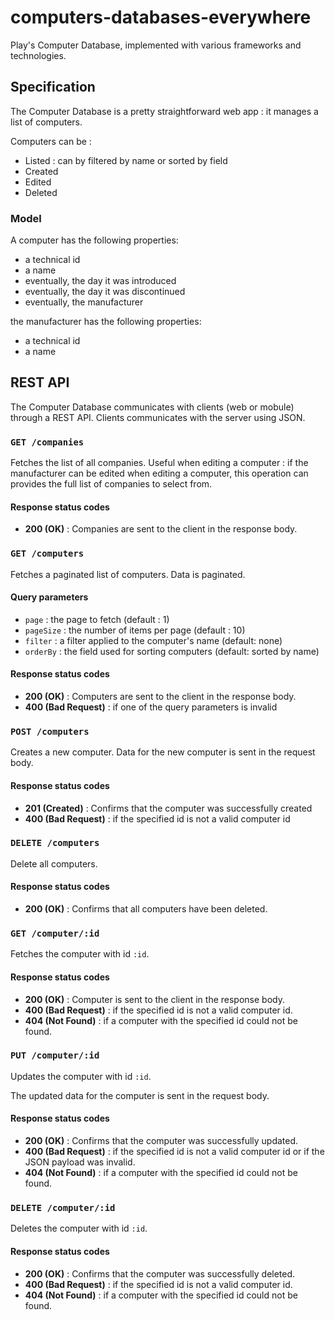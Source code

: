 # computers-databases-everywhere


Play's Computer Database, implemented with various frameworks and technologies.

## Specification

The Computer Database is a pretty straightforward web app : it manages a list of computers.

Computers can be : 

* Listed : can by filtered by name or sorted by field
* Created
* Edited
* Deleted

### Model

A computer has the following properties:

* a technical id
* a name
* eventually, the day it was introduced
* eventually, the day it was discontinued
* eventually, the manufacturer

the manufacturer has the following properties:

* a technical id
* a name

## REST API

The Computer Database communicates with clients (web or mobule) through a REST API.
Clients communicates with the server using JSON.

### `GET /companies`

Fetches the list of all companies.
Useful when editing a computer : if the manufacturer can be edited when editing a computer, this operation can provides the full list of companies to select from.

#### Response status codes

* **200 (OK)** : Companies are sent to the client in the response body.

### `GET /computers`

Fetches a paginated list of computers.
Data is paginated.

#### Query parameters

* `page` : the page to fetch (default : 1)
* `pageSize` : the number of items per page (default : 10)
* `filter` : a filter applied to the computer's name (default: none)
* `orderBy` : the field used for sorting computers (default: sorted by name)

#### Response status codes

* **200 (OK)** : Computers are sent to the client in the response body.
* **400 (Bad Request)** : if one of the query parameters is invalid


### `POST /computers` 

Creates a new computer.
Data for the new computer is sent in the request body.


#### Response status codes

* **201 (Created)** : Confirms that the computer was successfully created
* **400 (Bad Request)** : if the specified id is not a valid computer id

### `DELETE /computers`

Delete all computers.

#### Response status codes

* **200 (OK)** : Confirms that all computers have been deleted.

### `GET /computer/:id`

Fetches the computer with id `:id`.

#### Response status codes

* **200 (OK)** : Computer is sent to the client in the response body.
* **400 (Bad Request)** : if the specified id is not a valid computer id.
* **404 (Not Found)** : if a computer with the specified id could not be found.

### `PUT /computer/:id`

Updates the computer with id `:id`.

The updated data for the computer is sent in the request body.

#### Response status codes

* **200 (OK)** : Confirms that the computer was successfully updated.
* **400 (Bad Request)** : if the specified id is not a valid computer id or if the JSON payload was invalid.
* **404 (Not Found)** : if a computer with the specified id could not be found.

### `DELETE /computer/:id`

Deletes the computer with id `:id`.

#### Response status codes

* **200 (OK)** : Confirms that the computer was successfully deleted.
* **400 (Bad Request)** : if the specified id is not a valid computer id.
* **404 (Not Found)** : if a computer with the specified id could not be found.


